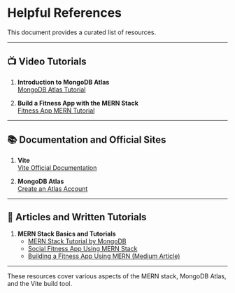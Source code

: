 # Helpful References

This document provides a curated list of resources.

---

## 📺 Video Tutorials

1. **Introduction to MongoDB Atlas**  
   [MongoDB Atlas Tutorial](https://youtu.be/4nKWREmCvsE?si=i_RXxHYYVxGCLxN8)

2. **Build a Fitness App with the MERN Stack**  
   [Fitness App MERN Tutorial](https://youtu.be/jmGgTPr8Kyw?si=m0E-154SWtJ1H7W-)

---

## 📚 Documentation and Official Sites

1. **Vite**  
   [Vite Official Documentation](https://vite.dev/)

2. **MongoDB Atlas**  
   [Create an Atlas Account](https://www.mongodb.com/docs/atlas/tutorial/create-atlas-account/)

---

## 📝 Articles and Written Tutorials

1. **MERN Stack Basics and Tutorials**  
   - [MERN Stack Tutorial by MongoDB](https://www.mongodb.com/resources/languages/mern-stack-tutorial)
   - [Social Fitness App Using MERN Stack](https://www.geeksforgeeks.org/social-fitness-app-using-mern-stack/)
   - [Building a Fitness App Using MERN (Medium Article)](https://medium.com/koffee-cup-tales/building-a-fitness-app-using-mern-and-some-developer-love-49f135938240)

---

These resources cover various aspects of the MERN stack, MongoDB Atlas, and the Vite build tool.

